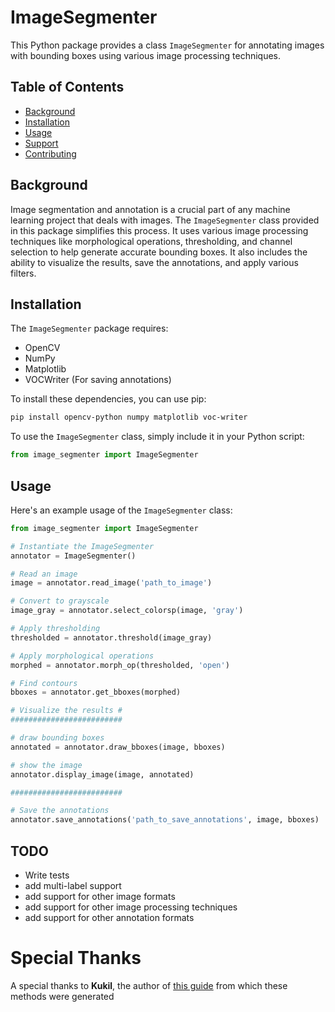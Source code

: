 # ImageSegmenter

This Python package provides a class `ImageSegmenter` for annotating images with bounding boxes using various image processing techniques. 

## Table of Contents

- [Background](#background)
- [Installation](#installation)
- [Usage](#usage)
- [Support](#support)
- [Contributing](#contributing)

## Background

Image segmentation and annotation is a crucial part of any machine learning project that deals with images. The `ImageSegmenter` class provided in this package simplifies this process. It uses various image processing techniques like morphological operations, thresholding, and channel selection to help generate accurate bounding boxes. It also includes the ability to visualize the results, save the annotations, and apply various filters.

## Installation

The `ImageSegmenter` package requires:

- OpenCV
- NumPy
- Matplotlib
- VOCWriter (For saving annotations)

To install these dependencies, you can use pip:

```bash
pip install opencv-python numpy matplotlib voc-writer
```

To use the `ImageSegmenter` class, simply include it in your Python script:

```python
from image_segmenter import ImageSegmenter
```

## Usage

Here's an example usage of the `ImageSegmenter` class:

```python
from image_segmenter import ImageSegmenter

# Instantiate the ImageSegmenter
annotator = ImageSegmenter()

# Read an image
image = annotator.read_image('path_to_image')

# Convert to grayscale
image_gray = annotator.select_colorsp(image, 'gray')

# Apply thresholding
thresholded = annotator.threshold(image_gray)

# Apply morphological operations
morphed = annotator.morph_op(thresholded, 'open')

# Find contours
bboxes = annotator.get_bboxes(morphed)

# Visualize the results #
#########################

# draw bounding boxes
annotated = annotator.draw_bboxes(image, bboxes)

# show the image
annotator.display_image(image, annotated)

#########################

# Save the annotations
annotator.save_annotations('path_to_save_annotations', image, bboxes)
```

## TODO
- Write tests
- add multi-label support
- add support for other image formats
- add support for other image processing techniques
- add support for other annotation formats


# Special Thanks
A special thanks to **Kukil**, the author of [this guide](https://learnopencv.com/automated-image-annotation-tool-using-opencv-python/) from which these methods were generated